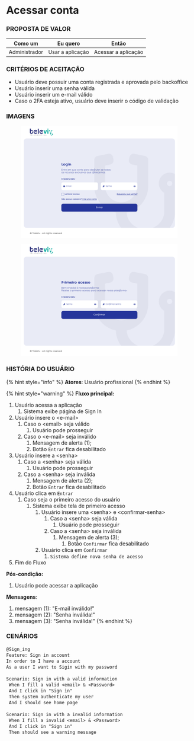 # Acessar conta

### PROPOSTA DE VALOR

| Como um       | Eu quero         | Então               |
| ------------- | ---------------- | ------------------- |
| Administrador | Usar a aplicação | Acessar a aplicação |

### CRITÉRIOS DE ACEITAÇÃO

* Usuário deve possuir uma conta registrada e aprovada pelo backoffice
* Usuário inserir uma senha válida
* Usuário inserir um e-mail válido
* Caso o 2FA esteja ativo, usuário deve inserir o código de validação

### IMAGENS

<figure><img src="../../.gitbook/assets/Login (1).png" alt=""><figcaption></figcaption></figure>

<figure><img src="../../.gitbook/assets/Primeiro acesso (1).png" alt=""><figcaption></figcaption></figure>

### HISTÓRIA DO USUÁRIO

{% hint style="info" %}
**Atores**: Usuário profissional
{% endhint %}

{% hint style="warning" %}
**Fluxo principal:**

1. Usuário acessa a aplicação
   1. Sistema exibe página de Sign In
2. Usuário insere o \<e-mail>
   1. Caso o \<email> seja válido
      1. Usuário pode prosseguir
   2. Caso o \<e-mail> seja inválido
      1. Mensagem de alerta (1);
      2. Botão `Entrar` fica desabilitado
3. Usuário insere a \<senha>
   1. Caso a \<senha> seja válida
      1. Usuário pode prosseguir
   2. Caso a \<senha> seja inválida
      1. Mensagem de alerta (2);
      2. Botão `Entrar` fica desabilitado
4. Usuário clica em `Entrar`
   1. Caso seja o primeiro acesso do usuário
      1. Sistema exibe tela de primeiro acesso
         1. Usuário insere uma \<senha> e \<confirmar-senha>
            1. Caso a \<senha> seja válida
               1. Usuário pode prosseguir
            2. Caso a \<senha> seja inválida
               1. Mensagem de alerta (3);
                  1. Botão `Confirmar` fica desabilitado
         2. Usuário clica em `Confirmar`
            1. `Sistema define nova senha de acesso`
5. Fim do Fluxo

**Pós-condição:**

1. Usuário pode acessar a aplicação

**Mensagens**:

1. mensagem (1): "E-mail inválido!"
2. mensagem (2): "Senha inválida!"
3. mensagem (3): "Senha inválida!"
{% endhint %}

### CENÁRIOS

```gherkin
@Sign_ing
Feature: Sign in account
In order to I have a account
As a user I want to Sigin with my password

Scenario: Sign in with a valid information
 When I fill a valid <email> & <Password>
 And I click in "Sign in"
 Then system authenticate my user
 And I should see home page
 
Scenario: Sign in with a invalid information
 When I fill a invalid <email> & <Password>
 And I click in "Sign in"
 Then should see a warning message
```
